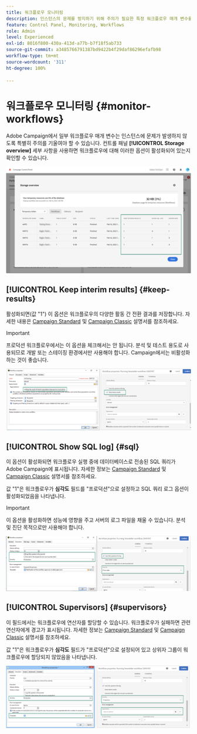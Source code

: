 ```yaml
---
title: 워크플로우 모니터링
description: 인스턴스의 문제를 방지하기 위해 주의가 필요한 특정 워크플로우 매개 변수를 모니터링하는 방법을 알아봅니다.
feature: Control Panel, Monitoring, Workflows
role: Admin
level: Experienced
exl-id: 8016f800-430a-413d-a77b-b7f18f5ab733
source-git-commit: a3485766791387bd9422b4f29daf86296efafb98
workflow-type: tm+mt
source-wordcount: '311'
ht-degree: 100%

---
```


# 워크플로우 모니터링 {#monitor-workflows}

<!-- Clean paused and completed workflows

When [!DNL Adobe Campaign] workflows are paused or completed, they leave temporary tables on your instances database that consume space and can lead to performance issues.

Control Panel allows you to identify those workflows and clean the temporary resources generated on your instances.

>[!NOTE]
>
>Technically, this operation executes the **[!UICONTROL Database cleanup technical workflow]** that runs on your Campaign instance everyday (see [Campaign Standard](https://experienceleague.adobe.com/docs/campaign-standard/using/administrating/application-settings/technical-workflows.html#list-of-technical-workflows) and [Campaign Classic](https://experienceleague.adobe.com/docs/campaign-classic/using/monitoring-campaign-classic/data-processing/database-cleanup-workflow.html) documentation). 

To clean paused and completed workflows, follow these steps:

1. Navigate to the **[!UICONTROL Performance monitoring]** card.

1. In the **[!UICONTROL Databases]** tab, select the instance where you want to perform the operation.

1. Access the **[!UICONTROL Storage overview]** details, then filter the list on **[!UICONTROL Temporary tables]**. Learn more on **[!UICONTROL Storage overview]** in [this page](database-storage-overview.md).

    ![](assets/wkf-monitoring-filter.png)

1. All temporary tables generated on your instances by workflows and deliveries display. Click the **[!UICONTROL Clean now]** button to delete the resources generated by paused and completed workflows.

    ![](assets/wkf-monitoring-clean.png)

1. Once the operation is confirmed, you can track the estimated remaining time in the **[!UICONTROL Storage overview]** list.

    ![](assets/wkf-monitoring-in-progress.png)

Monitor workflow parameters -->

Adobe Campaign에서 일부 워크플로우 매개 변수는 인스턴스에 문제가 발생하지 않도록 특별히 주의를 기울여야 할 수 있습니다. 컨트롤 패널 **[!UICONTROL Storage overview]** 세부 사항을 사용하면 워크플로우에 대해 이러한 옵션이 활성화되어 있는지 확인할 수 있습니다.

![](assets/wkf-monitoring-parameters.png)

## **[!UICONTROL Keep interim results]** {#keep-results}

활성화되면(값 &quot;1&quot;) 이 옵션은 워크플로우의 다양한 활동 간 전환 결과를 저장합니다. 자세한 내용은 [Campaign Standard](https://experienceleague.adobe.com/docs/campaign-standard/using/managing-processes-and-data/executing-a-workflow/managing-execution-options.html?lang=ko) 및 [Campaign Classic](https://experienceleague.adobe.com/docs/campaign-classic/using/automating-with-workflows/introduction/workflow-best-practices.html?lang=ko#logs) 설명서를 참조하세요.

>[!IMPORTANT]
>
>프로덕션 워크플로우에서는 이 옵션을 체크해서는 안 됩니다. 분석 및 테스트 용도로 사용되므로 개발 또는 스테이징 환경에서만 사용해야 합니다. Campaign에서는 비활성화하는 것이 좋습니다.

![](assets/wkf-monitoring-keep.png)

## **[!UICONTROL Show SQL log]** {#sql}

이 옵션이 활성화되면 워크플로우 실행 중에 데이터베이스로 전송된 SQL 쿼리가 Adobe Campaign에 표시됩니다. 자세한 정보는 [Campaign Standard](https://experienceleague.adobe.com/docs/campaign-standard/using/managing-processes-and-data/executing-a-workflow/managing-execution-options.html?lang=ko) 및 [Campaign Classic](https://experienceleague.adobe.com/docs/campaign-classic/using/automating-with-workflows/advanced-management/workflow-properties.html?lang=ko#execution) 설명서를 참조하세요.

값 &quot;1&quot;은 워크플로우가 **심각도** 필드를 &quot;프로덕션&quot;으로 설정하고 SQL 쿼리 로그 옵션이 활성화되었음을 나타냅니다.

>[!IMPORTANT]
>
>이 옵션을 활성화하면 성능에 영향을 주고 서버의 로그 파일을 채울 수 있습니다. 분석 및 진단 목적으로만 사용해야 합니다.

![](assets/wkf-monitoring-sql.png)

## **[!UICONTROL Supervisors]** {#supervisors}

이 필드에서는 워크플로우에 연산자를 할당할 수 있습니다. 워크플로우가 실패하면 관련 연산자에게 경고가 표시됩니다. 자세한 정보는 [Campaign Standard](https://experienceleague.adobe.com/docs/campaign-standard/using/managing-processes-and-data/executing-a-workflow/monitoring-workflow-execution.html?lang=ko#error-management) 및 [Campaign Classic](https://experienceleague.adobe.com/docs/campaign-classic/using/automating-with-workflows/advanced-management/workflow-properties.html?lang=ko#error-management) 설명서를 참조하세요.

값 &quot;1&quot;은 워크플로우가 **심각도** 필드가 &quot;프로덕션&quot;으로 설정되어 있고 상위자 그룹이 워크플로우에 할당되지 않았음을 나타냅니다.

![](assets/wkf-monitoring-supervisors.png)
